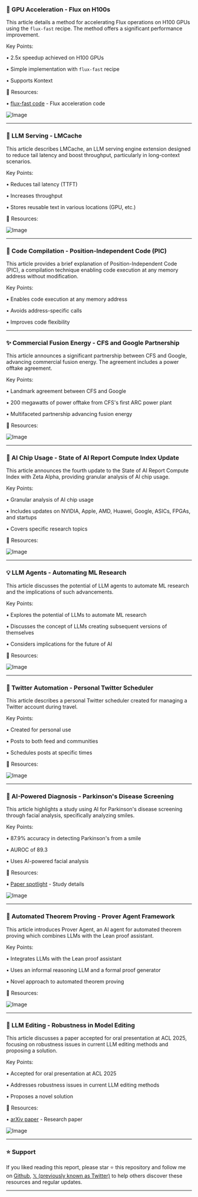 ### 🤖 GPU Acceleration - Flux on H100s

This article details a method for accelerating Flux operations on H100 GPUs using the `flux-fast` recipe.  The method offers a significant performance improvement.

Key Points:

• 2.5x speedup achieved on H100 GPUs

• Simple implementation with `flux-fast` recipe

• Supports Kontext


🔗 Resources:

• [flux-fast code](https://github.com/huggingface/flux-fast) -  Flux acceleration code

![Image](https://pbs.twimg.com/media/GusvtIdbUAAVYCI?format=jpg&name=small)


---
### 🚀 LLM Serving - LMCache

This article describes LMCache, an LLM serving engine extension designed to reduce tail latency and boost throughput, particularly in long-context scenarios.

Key Points:

• Reduces tail latency (TTFT)

• Increases throughput

• Stores reusable text in various locations (GPU, etc.)


🔗 Resources:

![Image](https://pbs.twimg.com/media/GusucdMaAAA48_j?format=jpg&name=small)


---
### 🤖 Code Compilation - Position-Independent Code (PIC)

This article provides a brief explanation of Position-Independent Code (PIC), a compilation technique enabling code execution at any memory address without modification.

Key Points:

• Enables code execution at any memory address

• Avoids address-specific calls

• Improves code flexibility


---
### ✨ Commercial Fusion Energy - CFS and Google Partnership

This article announces a significant partnership between CFS and Google, advancing commercial fusion energy.  The agreement includes a power offtake agreement.

Key Points:

• Landmark agreement between CFS and Google

• 200 megawatts of power offtake from CFS's first ARC power plant

• Multifaceted partnership advancing fusion energy


🔗 Resources:

![Image](https://pbs.twimg.com/amplify_video_thumb/1939657373657796608/img/TEf6XWkoDqoSnkYa.jpg)


---
### 🤖 AI Chip Usage - State of AI Report Compute Index Update

This article announces the fourth update to the State of AI Report Compute Index with Zeta Alpha, providing granular analysis of AI chip usage.

Key Points:

• Granular analysis of AI chip usage

• Includes updates on NVIDIA, Apple, AMD, Huawei, Google, ASICs, FPGAs, and startups

• Covers specific research topics


🔗 Resources:

![Image](https://pbs.twimg.com/media/GusL0oNXMAAK_jl?format=jpg&name=small)


---
### 💡 LLM Agents - Automating ML Research

This article discusses the potential of LLM agents to automate ML research and the implications of such advancements.

Key Points:

• Explores the potential of LLMs to automate ML research

• Discusses the concept of LLMs creating subsequent versions of themselves

• Considers implications for the future of AI


🔗 Resources:

![Image](https://pbs.twimg.com/media/GusG4dRWMAAzrRv?format=jpg&name=small)


---
### 🚀 Twitter Automation - Personal Twitter Scheduler

This article describes a personal Twitter scheduler created for managing a Twitter account during travel.

Key Points:

• Created for personal use

• Posts to both feed and communities

• Schedules posts at specific times


🔗 Resources:

![Image](https://pbs.twimg.com/media/GurV7VCXQAAL19B?format=jpg&name=small)


---
### 🤖 AI-Powered Diagnosis - Parkinson's Disease Screening

This article highlights a study using AI for Parkinson's disease screening through facial analysis, specifically analyzing smiles.

Key Points:

• 87.9% accuracy in detecting Parkinson's from a smile

• AUROC of 89.3

• Uses AI-powered facial analysis


🔗 Resources:

• [Paper spotlight](https://lnkd.in/dkMqGyRJ) - Study details

![Image](https://pbs.twimg.com/media/GurYo7UW8AACHbb?format=png&name=small)


---
### 🤖 Automated Theorem Proving - Prover Agent Framework

This article introduces Prover Agent, an AI agent for automated theorem proving which combines LLMs with the Lean proof assistant.

Key Points:

• Integrates LLMs with the Lean proof assistant

• Uses an informal reasoning LLM and a formal proof generator

• Novel approach to automated theorem proving


🔗 Resources:

![Image](https://pbs.twimg.com/media/Gup4OeRWgAADzYF?format=jpg&name=small)


---
### 🤖 LLM Editing - Robustness in Model Editing

This article discusses a paper accepted for oral presentation at ACL 2025, focusing on robustness issues in current LLM editing methods and proposing a solution.

Key Points:

• Accepted for oral presentation at ACL 2025

• Addresses robustness issues in current LLM editing methods

• Proposes a novel solution


🔗 Resources:

• [arXiv paper](https://arxiv.org/pdf/2410.09338) -  Research paper

![Image](https://pbs.twimg.com/media/Guq3TOFWcAE8YM1?format=jpg&name=900x900)


---

### ⭐️ Support

If you liked reading this report, please star ⭐️ this repository and follow me on [Github](https://github.com/Drix10), [𝕏 (previously known as Twitter)](https://x.com/DRIX_10_) to help others discover these resources and regular updates.

---